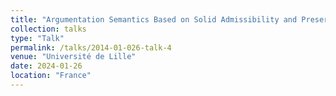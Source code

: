 ```yaml
---
title: "Argumentation Semantics Based on Solid Admissibility and Preservation of Semantic Properties"
collection: talks
type: "Talk"
permalink: /talks/2014-01-026-talk-4
venue: "Université de Lille"
date: 2024-01-26
location: "France"
---
```


<!-- This is a description of your talk, which is a markdown files that can be all markdown-ified like any other post. Yay markdown! -->
